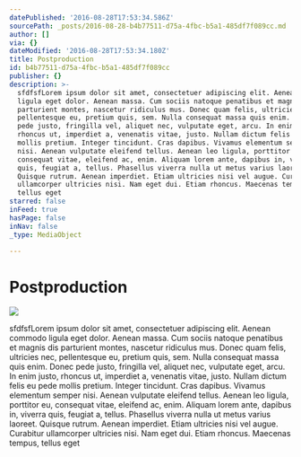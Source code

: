 ```yaml
---
datePublished: '2016-08-28T17:53:34.586Z'
sourcePath: _posts/2016-08-28-b4b77511-d75a-4fbc-b5a1-485df7f089cc.md
author: []
via: {}
dateModified: '2016-08-28T17:53:34.180Z'
title: Postproduction
id: b4b77511-d75a-4fbc-b5a1-485df7f089cc
publisher: {}
description: >-
  sfdfsfLorem ipsum dolor sit amet, consectetuer adipiscing elit. Aenean commodo
  ligula eget dolor. Aenean massa. Cum sociis natoque penatibus et magnis dis
  parturient montes, nascetur ridiculus mus. Donec quam felis, ultricies nec,
  pellentesque eu, pretium quis, sem. Nulla consequat massa quis enim. Donec
  pede justo, fringilla vel, aliquet nec, vulputate eget, arcu. In enim justo,
  rhoncus ut, imperdiet a, venenatis vitae, justo. Nullam dictum felis eu pede
  mollis pretium. Integer tincidunt. Cras dapibus. Vivamus elementum semper
  nisi. Aenean vulputate eleifend tellus. Aenean leo ligula, porttitor eu,
  consequat vitae, eleifend ac, enim. Aliquam lorem ante, dapibus in, viverra
  quis, feugiat a, tellus. Phasellus viverra nulla ut metus varius laoreet.
  Quisque rutrum. Aenean imperdiet. Etiam ultricies nisi vel augue. Curabitur
  ullamcorper ultricies nisi. Nam eget dui. Etiam rhoncus. Maecenas tempus,
  tellus eget
starred: false
inFeed: true
hasPage: false
inNav: false
_type: MediaObject

---
```

# Postproduction
![](https://the-grid-user-content.s3-us-west-2.amazonaws.com/af3be574-fc01-4914-9b8e-96780dcb0858.jpg)

sfdfsfLorem ipsum dolor sit amet, consectetuer adipiscing elit. Aenean commodo ligula eget dolor. Aenean massa. Cum sociis natoque penatibus et magnis dis parturient montes, nascetur ridiculus mus. Donec quam felis, ultricies nec, pellentesque eu, pretium quis, sem. Nulla consequat massa quis enim. Donec pede justo, fringilla vel, aliquet nec, vulputate eget, arcu. In enim justo, rhoncus ut, imperdiet a, venenatis vitae, justo. Nullam dictum felis eu pede mollis pretium. Integer tincidunt. Cras dapibus. Vivamus elementum semper nisi. Aenean vulputate eleifend tellus. Aenean leo ligula, porttitor eu, consequat vitae, eleifend ac, enim. Aliquam lorem ante, dapibus in, viverra quis, feugiat a, tellus. Phasellus viverra nulla ut metus varius laoreet. Quisque rutrum. Aenean imperdiet. Etiam ultricies nisi vel augue. Curabitur ullamcorper ultricies nisi. Nam eget dui. Etiam rhoncus. Maecenas tempus, tellus eget